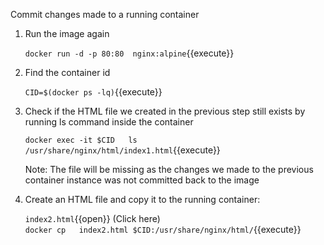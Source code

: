 Commit changes made to a running container

1. Run the image again     

    `docker run -d -p 80:80  nginx:alpine`{{execute}}
 
2. Find the container id 

    `CID=$(docker ps -lq)`{{execute}}
    
3. Check if the HTML file we created in the previous step still exists by running ls command inside the container

    `docker exec -it $CID   ls /usr/share/nginx/html/index1.html`{{execute}}  
    
    Note: The file will be missing as the changes we made to the previous container instance was not committed back to the image
     
4. Create an HTML file and copy it to the running container:

    `index2.html`{{open}} (Click here)  
    `docker cp   index2.html $CID:/usr/share/nginx/html/`{{execute}}
